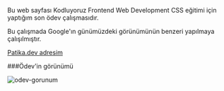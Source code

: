 Bu web sayfası Kodluyoruz Frontend Web Development CSS eğitimi için yaptığım son ödev çalışmasıdır.

Bu çalışmada Google'ın günümüzdeki görünümünün benzeri yapılmaya çalışılmıştır.

<a href="https://app.patika.dev/karacatufan">Patika.dev adresim</a>

###Ödev'in görünümü

<img src="https://www.hizliresim.com/bmz80kd" alt="odev-gorunum">

